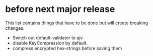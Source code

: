# before next major release

This list contains things that have to be done but will create breaking changes.


- Switch out default-validator to ajv
- disable KeyCompression by default.
- compress encrypted hex-strings before saving them
